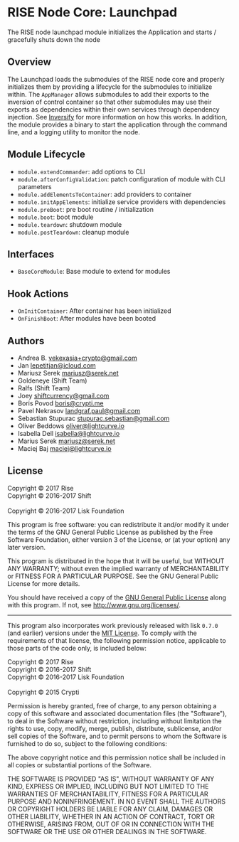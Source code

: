 # RISE Node Core: Launchpad

The RISE node launchpad module initializes the Application and starts / gracefully shuts down the node

## Overview

The Launchpad loads the submodules of the RISE node core and properly initializes them by providing a lifecycle for the submodules to initialize within. The `AppManager` allows submodules to add their exports to the inversion of control container so that other submodules may use their exports as dependencies within their own services through dependency injection. See [Inversify](http://inversify.io/) for more information on how this works. In addition, the module provides a binary to start the application through the command line, and a logging utility to monitor the node.

## Module Lifecycle

* `module.extendCommander`: add options to CLI
* `module.afterConfigValidation`: patch configuration of module with CLI parameters
* `module.addElementsToContainer`: add providers to container
* `module.initAppElements`: initialize service providers with dependencies
* `module.preBoot`: pre boot routine / initialization
* `module.boot`: boot module
* `module.teardown`: shutdown module
* `module.postTeardown`: cleanup module

## Interfaces

* `BaseCoreModule`: Base module to extend for modules

## Hook Actions

* `OnInitContainer`: After container has been initialized
* `OnFinishBoot`: After modules have been booted

## Authors
- Andrea B. <vekexasia+crypto@gmail.com>
- Jan <lepetitjan@icloud.com>
- Mariusz Serek <mariusz@serek.net>
- Goldeneye (Shift Team)
- Ralfs (Shift Team)
- Joey <shiftcurrency@gmail.com>
- Boris Povod <boris@crypti.me>
- Pavel Nekrasov <landgraf.paul@gmail.com>
- Sebastian Stupurac <stupurac.sebastian@gmail.com>
- Oliver Beddows <oliver@lightcurve.io>
- Isabella Dell <isabella@lightcurve.io>
- Marius Serek <mariusz@serek.net>
- Maciej Baj <maciej@lightcurve.io>


## License

Copyright © 2017 Rise<br>
Copyright © 2016-2017 Shift<br>  
Copyright © 2016-2017 Lisk Foundation

This program is free software: you can redistribute it and/or modify it under the terms of the GNU General Public License as published by the Free Software Foundation, either version 3 of the License, or (at your option) any later version.

This program is distributed in the hope that it will be useful, but WITHOUT ANY WARRANTY; without even the implied warranty of MERCHANTABILITY or FITNESS FOR A PARTICULAR PURPOSE. See the GNU General Public License for more details.

You should have received a copy of the [GNU General Public License](https://github.com/RiseVision/rise-node/src/master/LICENSE) along with this program.  If not, see <http://www.gnu.org/licenses/>.

***

This program also incorporates work previously released with lisk `0.7.0` (and earlier) versions under the [MIT License](https://opensource.org/licenses/MIT). To comply with the requirements of that license, the following permission notice, applicable to those parts of the code only, is included below:

Copyright © 2017 Rise<br>
Copyright © 2016-2017 Shift<br>
Copyright © 2016-2017 Lisk Foundation<br>  
Copyright © 2015 Crypti

Permission is hereby granted, free of charge, to any person obtaining a copy of this software and associated documentation files (the "Software"), to deal in the Software without restriction, including without limitation the rights to use, copy, modify, merge, publish, distribute, sublicense, and/or sell copies of the Software, and to permit persons to whom the Software is furnished to do so, subject to the following conditions:

The above copyright notice and this permission notice shall be included in all copies or substantial portions of the Software.

THE SOFTWARE IS PROVIDED "AS IS", WITHOUT WARRANTY OF ANY KIND, EXPRESS OR IMPLIED, INCLUDING BUT NOT LIMITED TO THE WARRANTIES OF MERCHANTABILITY, FITNESS FOR A PARTICULAR PURPOSE AND NONINFRINGEMENT. IN NO EVENT SHALL THE AUTHORS OR COPYRIGHT HOLDERS BE LIABLE FOR ANY CLAIM, DAMAGES OR OTHER LIABILITY, WHETHER IN AN ACTION OF CONTRACT, TORT OR OTHERWISE, ARISING FROM, OUT OF OR IN CONNECTION WITH THE SOFTWARE OR THE USE OR OTHER DEALINGS IN THE SOFTWARE.

